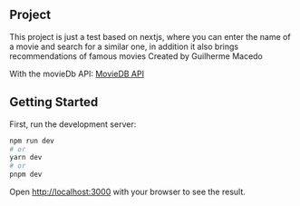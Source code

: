 ## Project

This project is just a test based on nextjs, where you can enter the name of a movie and search for a similar one, in addition it also brings recommendations of famous movies
Created by Guilherme Macedo

With the movieDb API: [MovieDB API](https://developers.themoviedb.org/3/getting-started/introduction)

## Getting Started

First, run the development server:

```bash
npm run dev
# or
yarn dev
# or
pnpm dev
```

Open [http://localhost:3000](http://localhost:3000) with your browser to see the result.
